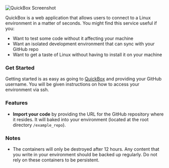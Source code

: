 ![QuickBox Screenshot](https://preview.ibb.co/gviNv8/qbee.png)


QuickBox is a web application that allows users to connect to a Linux
environment in a matter of seconds. You might find this service useful if you:
- Want to test some code without it affecting your machine
- Want an isolated development environment that can sync with your GitHub repo
- Want to get a taste of Linux without having to install it on your machine

### Get Started
Getting started is as easy as going to [QuickBox](http://138.68.8.138/) and
providing your GitHub username. You will be given instructions on how to access
your environment via ssh.

### Features
- **Import your code** by providing the URL for the GitHub repository where it
  resides. It will baked into your environment (located at the root directory `/example_repo`).

### Notes
- The containers will only be destroyed after 12 hours. Any content that you write
  in your environment should be backed up regularly. Do not rely on these
containers to be persistent.
